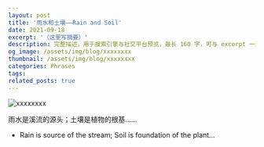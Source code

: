 ```yaml
---
layout: post
title: '雨水和土壤——Rain and Soil'
date: 2021-09-18
excerpt: '（这里写摘要）'
description: 完整描述，用于搜索引擎与社交平台预览，最长 160 字，可与 excerpt 一致
og_image: /assets/img/blog/xxxxxxxx
thumbnail: /assets/img/blog/xxxxxxxx
categories: Phrases
tags: 
related_posts: true
---
```


<img src="/assets/img/blog/xxxxxxxx" alt="xxxxxxxx">

雨水是溪流的源头；土壤是植物的根基……

- Rain is source of the stream; Soil is foundation of the plant…